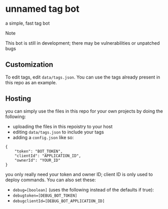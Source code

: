 # unnamed tag bot
a simple, fast tag bot
> [!NOTE]
> This bot is still in development; there may be vulnerabilities or unpatched bugs
## Customization
To edit tags, edit `data/tags.json`. You can use the tags already present in this repo as an example.

## Hosting
you can simply use the files in this repo for your own projects by doing the following:
- uploading the files in this repoistry to your host
- editing `data/tags.json` to include your tags
- adding a `config.json` like so:
```
{
    "token": "BOT_TOKEN",
    "clientId": "APPLICATION_ID",
    "ownerId": "YOUR_ID"
}
```
you only really need your token and owner ID; client ID is only used to deploy commands. You can also set these:
- `debug=[boolean]` (uses the following instead of the defaults if true):
- `debugtoken=[DEBUG_BOT_TOKEN]`
- `debugclientId=[DEBUG_BOT_APPLICATION_ID]`
